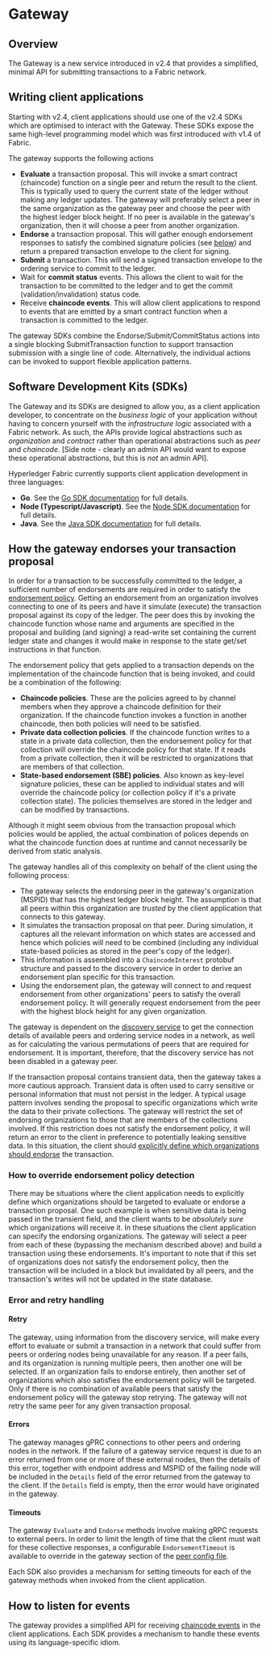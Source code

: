 # Gateway

## Overview

The Gateway is a new service introduced in v2.4 that provides a simplified, minimal API for submitting transactions
to a Fabric network.

## Writing client applications

Starting with v2.4, client applications should use one of the v2.4 SDKs which are optimised to interact with the Gateway.
These SDKs expose the same high-level programming model which was first introduced with v1.4 of Fabric.

The gateway supports the following actions
- **Evaluate** a transaction proposal.  This will invoke a smart contract (chaincode) function on a single peer and return the result
to the client.  This is typically used to query the current state of the ledger without making any ledger updates.
The gateway will preferably select a peer in the same organization as the gateway peer and choose the peer 
with the highest ledger block height.  If no peer is available in the gateway's organization, then it will choose a peer
from another organization.
- **Endorse** a transaction proposal. This will gather enough endorsement responses to satisfy the combined signature policies 
(see [below](#how-the-gateway-endorses-your-transaction-proposal)) and
return a prepared transaction envelope to the client for signing.
- **Submit** a transaction.  This will send a signed transaction envelope to the ordering service to commit to the ledger.
- Wait for **commit status** events.  This allows the client to wait for the transaction to be committed to the ledger and to
get the commit (validation/invalidation) status code.
- Receive **chaincode events**. This will allow client applications to respond to events that are emitted by a smart contract
function when a transaction is committed to the ledger.

The gateway SDKs combine the Endorse/Submit/CommitStatus actions into a single blocking SubmitTransaction function to support transaction
submission with a single line of code.  Alternatively, the individual actions can be invoked to support flexible application patterns.

## Software Development Kits (SDKs)

The Gateway and its SDKs are designed to allow you, as a client application developer, to concentrate on the *business logic*
of your application without having to concern yourself with the *infrastructure logic* associated with a Fabric network.
As such, the APIs provide logical abstractions such as *organization* and *contract* rather than operational abstractions
such as *peer* and *chaincode*. [Side note - clearly an admin API would want to expose these operational abstractions, 
but this is *not* an admin API].

Hyperledger Fabric currently supports client application development in three languages:

- **Go**.  See the [Go SDK documentation](https://pkg.go.dev/github.com/hyperledger/fabric-gateway/pkg/client) for full details.
- **Node (Typescript/Javascript)**.  See the [Node SDK documentation](https://hyperledger.github.io/fabric-gateway/main/api/node/) for full details.
- **Java**. See the [Java SDK documentation](https://hyperledger.github.io/fabric-gateway/main/api/java/) for full details.

## How the gateway endorses your transaction proposal

In order for a transaction to be successfully committed to the ledger, a sufficient number of endorsements are required in order to satisfy
the [endorsement policy](endorsement-policies.html).  Getting an endorsement from an organization involves connecting to one 
of its peers and have it simulate (execute) the transaction proposal against its copy of the ledger.  The peer does this by
invoking the chaincode function whose name and arguments are specified in the proposal and building (and signing) a read-write set
containing the current ledger state and changes it would make in response to the state get/set instructions in that function.

The endorsement policy that gets applied to a transaction depends on the implementation of the chaincode function that 
is being invoked, and could be a combination of the following:

- **Chaincode policies**.  These are the policies agreed to by channel members when they approve a chaincode definition for their organization.
If the chaincode function invokes a function in another chaincode, then both policies will need to be satisfied.
- **Private data collection policies**.  If the chaincode function writes to a state in a private data collection,
then the endorsement policy for that collection will override the chaincode policy for that state.  If it reads from a private
collection, then it will be restricted to organizations that are members of that collection.
- **State-based endorsement (SBE) policies**. Also known as key-level signature policies, these can be applied to individual
states and will override the chaincode policy (or collection policy if it's a private collection state).
The policies themselves are stored in the ledger and can be modified by transactions.

Although it might seem obvious from the transaction proposal which policies would be applied, the actual combination of
polices depends on what the chaincode function does at runtime and cannot necessarily be derived from static analysis.

The gateway handles all of this complexity on behalf of the client using the following process:

- The gateway selects the endorsing peer in the gateway's organization (MSPID) that has the highest ledger block height.
The assumption is that all peers within this organization are *trusted* by the client application that connects
to this gateway.
- It simulates the transaction proposal on that peer.  During simulation, it captures all the relevant information on which
states are accessed and hence which policies will need to be combined (including any individual state-based policies 
as stored in the peer's copy of the ledger).  
- This information is assembled into a `ChaincodeInterest` protobuf structure and passed to the discovery service in order
to derive an endorsement plan specific for this transaction.
- Using the endorsement plan, the gateway will connect to and request endorsement from other organizations' peers to satisfy
the overall endorsement policy.  It will generally request endorsement from the peer with the highest block height for any
given organization. 
  
The gateway is dependent on the [discovery service](discovery-overview.html) to get the connection details of available peers
and ordering service nodes in a network, as well as for calculating the various permutations of peers that are required for 
endorsement.  It is important, therefore, that the discovery service has not been disabled in a gateway peer.

If the transaction proposal contains transient data, then the gateway takes a more cautious approach.
Transient data is often used to carry sensitive or personal information that must not persist in the ledger.
A typical usage pattern involves sending the proposal to specific organizations which write the data to their private collections.
The gateway will restrict the set of endorsing organizations to those that are members of the collections involved.
If this restriction does not satisfy the endorsement policy, it will return an error to the client in preference
to potentially leaking sensitive data.  In this situation, the client should [explicitly define which organizations should 
endorse](#how-to-override-endorsement-policy-detection) the transaction.

### How to override endorsement policy detection

There may be situations where the client application needs to explicitly define which organizations should be targeted to
evaluate or endorse a transaction proposal.  One such example is when sensitive data is being passed in the transient field,
and the client wants to be *absolutely sure* which organizations will receive it.  In these situations the client application
can specify the endorsing organizations. The gateway will select a peer from each of these (bypassing the mechanism described above)
and build a transaction using these endorsements.  It's important to note that if this set of organizations does not satisfy
the endorsement policy, then the transaction will be included in a block but invalidated by all peers, and the 
transaction's writes will not be updated in the state database.

### Error and retry handling

#### Retry
The gateway, using information from the discovery service, will make every effort to evaluate or submit a transaction in a network
that could suffer from peers or ordering nodes being unavailable for any reason.  If a peer fails, and its organization is 
running multiple peers, then another one will be selected.  If an organization fails to endorse entirely, then another
set of organizations which also satisfies the endorsement policy will be targeted.  Only if there is no combination of available peers
that satisfy the endorsement policy will the gateway stop retrying.  The gateway will not retry the same peer for 
any given transaction proposal.

#### Errors
The gateway manages gPRC connections to other peers and ordering nodes in the network.  If the failure of a gateway service
request is due to an error returned from one or more of these external nodes, then the details of this error, together with
endpoint address and MSPID of the failing node will be included in the `Details` field of the error returned from the gateway
to the client.  If the `Details` field is empty, then the error would have originated in the gateway.

#### Timeouts

The gateway `Evaluate` and `Endorse` methods involve making gRPC requests to external peers.  In order to limit the length 
of time that the client must wait for these collective responses, a configurable `EndorsementTimeout` is available
to override in the gateway section of the [peer config file](https://github.com/hyperledger/fabric/blob/main/sampleconfig/core.yaml#L55).

Each SDK also provides a mechanism for setting timeouts for each of the gateway methods when invoked from the client application.

## How to listen for events

The gateway provides a simplified API for receiving [chaincode events](peer_event_services.html#how-to-register-for-events) 
in the client applications.  Each SDK provides a mechanism to handle these events using its language-specific idiom.
